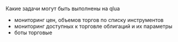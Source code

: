 

Какие задачи могут быть выполнены на qlua
- мониторинг цен, объемов торгов по списку инструментов
- мониторинг доступных к торговле облигаций и их параметры
- боты торговые
